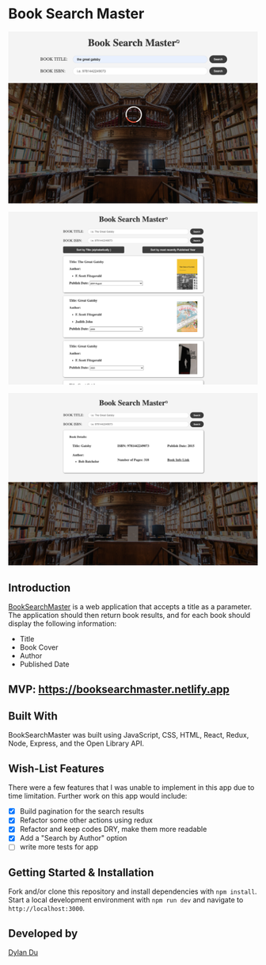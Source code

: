 # Book Search Master
![](https://github.com/dylangit01/Book_Search_App_BMO/blob/main/client/src/images/main-page.png?raw=true)

![](https://github.com/dylangit01/Book_Search_App_BMO/blob/main/client/src/images/fetch-books.png?raw=true)

![](https://github.com/dylangit01/Book_Search_App_BMO/blob/main/client/src/images/fetch-books-isbn.png?raw=true)

## Introduction
[BookSearchMaster](https://booksearchmaster.netlify.app) is a web application that accepts a title as a parameter. The application should then return book results, and for each book should display the following information:
-	Title
-	Book Cover
-	Author
-	Published Date

## MVP: https://booksearchmaster.netlify.app

## Built With
BookSearchMaster was built using JavaScript, CSS, HTML, React, Redux, Node, Express, and the Open Library API.

## Wish-List Features
There were a few features that I was unable to implement in this app due to time limitation. Further work on this app would include:

- [X] Build pagination for the search results
- [X] Refactor some other actions using redux
- [X] Refactor and keep codes DRY, make them more readable
- [X] Add a "Search by Author" option
- [ ] write more tests for app

## Getting Started & Installation

Fork and/or clone this repository and install dependencies with `npm install`. Start a local development environment with `npm run dev` and navigate to `http://localhost:3000`.

## Developed by

[Dylan Du](https://github.com/dylangit01)